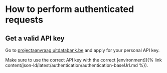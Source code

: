 ---
---

# How to perform authenticated requests

## Get a valid API key

Go to [projectaanvraag.uitdatabank.be](https://projectaanvraag.uitdatabank.be) and apply for your personal API key.

Make sure to use the correct API key with the correct [environment]({% link content/json-ld/latest/authentication/authentication-baseUrl.md %}).
